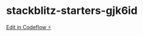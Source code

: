 # stackblitz-starters-gjk6id

[Edit in Codeflow ⚡️](https://stackblitz.com/~/github.com/ahmedsalam007/stackblitz-starters-gjk6id)